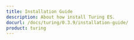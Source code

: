 ```yaml
---
title: Installation Guide
description: About how install Turing ES.
docurl: /docs/turing/0.3.9/installation-guide/
product: turing
---
```

